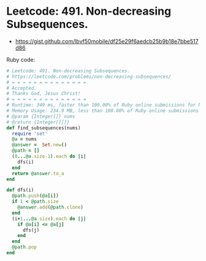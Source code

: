 # Leetcode: 491. Non-decreasing Subsequences.

- https://gist.github.com/lbvf50mobile/df25e29f6aedcb25b9b18e7bbe517d86

Ruby code:
```Ruby
# Leetcode: 491. Non-decreasing Subsequences.
# https://leetcode.com/problems/non-decreasing-subsequences/
# = = = = = = = = = = = = = =
# Accepted.
# Thanks God, Jesus Christ!
# = = = = = = = = = = = = = =
# Runtime: 349 ms, faster than 100.00% of Ruby online submissions for Non-decreasing Subsequences.
# Memory Usage: 234.9 MB, less than 100.00% of Ruby online submissions for Non-decreasing Subsequences.
# @param {Integer[]} nums
# @return {Integer[][]}
def find_subsequences(nums)
  require 'set'
  @a = nums
  @answer =  Set.new()
  @path = []
  (0...@a.size-1).each do |i|
    dfs(i)
  end
  return @answer.to_a
end

def dfs(i)
  @path.push(@a[i])
  if 1 < @path.size
    @answer.add(@path.clone)
  end
  (i+1...@a.size).each do |j|
    if @a[i] <= @a[j]
      dfs(j)
    end
  end
  @path.pop
end
```
